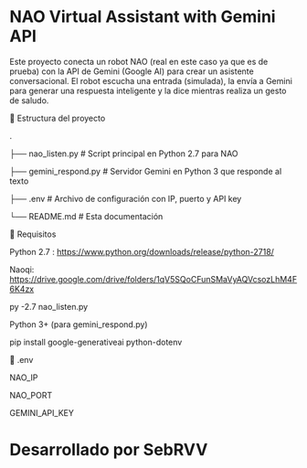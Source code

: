  # NAO Virtual Assistant with Gemini API

Este proyecto conecta un robot NAO (real en este caso ya que es de prueba) con la API de Gemini (Google AI) para crear un asistente conversacional. El robot escucha una entrada (simulada), la envía a Gemini para generar una respuesta inteligente y la dice mientras realiza un gesto de saludo.

📁 Estructura del proyecto

.

├── nao_listen.py         # Script principal en Python 2.7 para NAO

├── gemini_respond.py     # Servidor Gemini en Python 3 que responde al texto

├── .env                  # Archivo de configuración con IP, puerto y API key

└── README.md             # Esta documentación

🔧 Requisitos

Python 2.7 : https://www.python.org/downloads/release/python-2718/

Naoqi: https://drive.google.com/drive/folders/1qV5SQoCFunSMaVyAQVcsozLhM4F6K4zx

py -2.7 nao_listen.py

Python 3+ (para gemini_respond.py)

pip install google-generativeai python-dotenv

🔐 .env

NAO_IP

NAO_PORT

GEMINI_API_KEY

# Desarrollado por SebRVV
